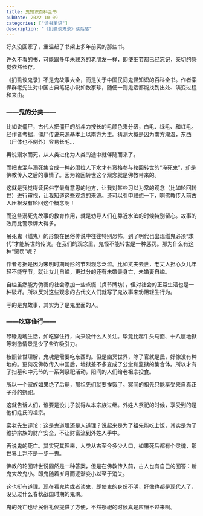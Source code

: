 ```yaml
---
title: 鬼知识百科全书
pubDate: 2022-10-09
categories: ["读书笔记"]
description: "《扪虱谈鬼录》读后感"
---
```


好久没回家了，重温起了书架上多年前买的那些书。

许久不看的书，可能跟多年未联系的老朋友一样，即使细节都已经忘记，亲切的感觉依然长存。

《扪虱谈鬼录》不是鬼故事大全，而是关于中国民间鬼怪知识的百科全书。作者栾保群老先生对中国古典笔记小说如数家珍，随便一则鬼话都能找到出处、演变过程和来由。

### ——鬼的分类——

比如说僵尸，古代人把僵尸的战斗力按长的毛颜色来分级，白毛、绿毛、和红毛。经作者考据，僵尸传说来源基本上以南方为主。猜测大概是因为南方潮湿，东西（尸体也不例外）容易长毛...

再说溺水而死，从人类进化为人类的途中就伴随而来了。

而把鬼混与溺死集合成一种必须拉人下水才有资格参与轮回转世的“淹死鬼”，却是佛教传入之后的事情了。因为轮回转世这个观念就是佛教带来的。

这就是我觉得读民俗学最有意思的地方，让我对某些习以为常的观念（比如轮回转世）进行审视，让我知道这些观念的来源。还可以引申联想一下，啊佛教传入前古人压根没有轮回这个概念啊！

而这些溺死鬼故事的教育作用，就是劝导人们在靠近水滨的时候特别留心。故事的效用比警示牌大得多。

吊死鬼（缢鬼）的形象在民俗传说中往往特别恐怖，到了明代也出现缢鬼必须“求代”才能转世的传说。在我们的观念里，鬼怪不能转世是一种惩罚。那为什么有这种“惩罚”呢？

作者考据是因为宋明时期畸形的节烈观念泛滥。比如丈夫去世，老丈人担心女儿年轻不能守节，就让女儿自缢，更过分的还有未婚夫身亡，未婚妻自缢。

自缢虽然能为伪善的社会添加一些点缀（贞节牌坊），但对社会的正常生活也是一种破坏。所以反对这些观念的古代文人们就写了鬼故事来劝阻轻生行为。

写的是鬼故事，其实为了是鬼里面的人。

### ——吃穿住行——

碌碌鬼魂生活，如吃穿住行，向来没什么人关注。毕竟比起牛头马面、十八层地狱等刺激情景是少了些许吸引力。

按照普世理解，鬼魂是需要吃东西的。但是幽冥世界，除了官就是民，好像没有种地的。更何况佛教传入中国后，地狱差不多变成了公堂和监狱的集合体。所以才有了扫墓和中元节的一系列祭祀活动，阳间的人们给老祖宗投食。

所以一个家族如果绝了后嗣，那祖先们就要挨饿了。冥间的祖先只能享受来自真正子孙的祭祀。

这就告诉人们，谁要是没儿子就得从本宗族过继。外姓人祭祀的时候，享受到的是他们姓氏的祖宗。

栾老先生评论：这是鬼道理还是人道理？说起来是为了祖先能吃上饭，其实是为了维护宗族的财产安全，不让财富流到外姓人手中。

再说鬼的死亡。其实究其理来，人类从古至今多少人口，如果死后都有个灵魂，那世界上岂不是一步一鬼。

佛教的轮回转世说固然是一种答案，但是在佛教传入前，古人也有自己的回答：新鬼大故鬼小。即鬼随着岁月而逐渐变小以至于消失。

这也挺有道理。现在看鬼片或者谈鬼，即使鬼的身份不明，好像也都是现代人了，没见过什么春秋战国时期的鬼魂。

鬼的死亡也给民俗礼仪提供了方便，不然祭祀的时候真是应酬不过来啊。
